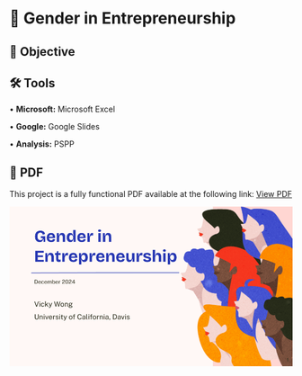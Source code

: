 # 🤝 Gender in Entrepreneurship
## 🎯 Objective <br>
## 🛠️ Tools <br>
• <b>Microsoft:</b> Microsoft Excel <p>
• <b>Google:</b> Google Slides <p>
• <b>Analysis:</b> PSPP <p>
## 📄 PDF <br>
This project is a fully functional PDF available at the following link: [View PDF](https://github.com/redefiningvicky/Gender-in-Entrepreneurship/blob/a9a1ea91dc8009b77da35d46331f0ddeffde43f6/Presentation/Gender_in_Entrepreneurship.pdf) <p>
![me](https://github.com/redefiningvicky/Gender-in-Entrepreneurship/blob/a9a1ea91dc8009b77da35d46331f0ddeffde43f6/Gender_in_Entrepreneurship.gif)
